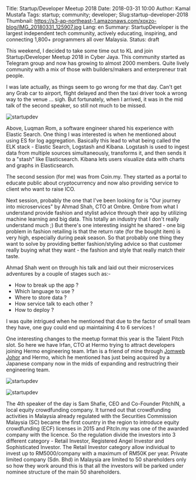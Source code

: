Title: Startup/Developer Meetup 2018
Date: 2018-03-31 10:00
Author: Kamal Mustafa
Tags: startup; community; developer;
Slug:startup-developer-2018
Thumbnail: https://s3-ap-northeast-1.amazonaws.com/xoxzo-blog/IMG_20180331_125907.jpg
Lang: en
Summary: StartupDeveloper is the largest independent tech community, actively educating, inspiring, and connecting 1,800+ programmers all over Malaysia.
Status: draft

This weekend, I decided to take some time out to KL and join Startup/Developer Meetup 2018 in Cyber Jaya. This community started as Telegram group and now has growing to almost 2000 members. Quite lively community with a mix of those with builders/makers and enterpreneur trait people.

I was late actually, as things seem to go wrong for me that day. Can't get any Grab car to airport, flight delayed and then the taxi driver took a wrong way to the venue ... sigh. But fortunately, when I arrived, it was in the mid talk of the second speaker, so still not much to be missed.

![startupdev](https://s3-ap-northeast-1.amazonaws.com/xoxzo-blog/luqman-es.jpg)

Above, Luqman Rom, a software engineer shared his experience with Elastic Search. One thing I was interested is when he mentioned about using ES for log aggregation. Basically this lead to what being called the ELK stack - Elastic Search, Logstash and Kibana. Logstash is used to ingest data from multiple sources simultaneously, transforms it, and then sends it to a "stash" like Elasticsearch. Kibana lets users visualize data with charts and graphs in Elasticsearch.

The second session (for me) was from Coin.my. They started as a portal to educate public about cryptocurrency and now also providing service to client who want to raise ICO.

Next session, probably the one that I've been looking for is "Our journey into microservices" by Ahmad Shah, CTO at Ombre. Ombre from what I understand provide fashion and stylist advice through their app by utilizing machine learning and big data. This totally an industry that I don't really understand much ;) But there's one interesting insight he shared - one big problem in fashion retailing is that the return rate (for the bought item) is very high, especially during peak season. So that probably one thing they want to solve by providing better fashion/styling advice so that customer really buying what they want - the fashion and style that really match their taste.

Ahmad Shah went on through his talk and laid out their microservices adventures by a couple of stages such as:-

* How to break up the app ?
* Which language to use ?
* Where to store data ?
* How service talk to each other ?
* How to deploy ?

I was quite intrigued when he mentioned that due to the factor of small team they have, one guy could end up maintaining 4 to 6 services !

One interesting changes to the meetup format this year is the Talent Pitch slot. So here we have Irfan, CTO at Hermo trying to attract developers joining Hermo engineering team. Irfan is a friend of mine through [Jomweb Johor](http://johor.jomweb.my/) and Hermo, which he mentioned has just being acquired by a Japanese company now in the mids of expanding and restructring their engineering team.

![startupdev](https://s3-ap-northeast-1.amazonaws.com/xoxzo-blog/irfan-hermo.jpg)

![startupdev](https://s3-ap-northeast-1.amazonaws.com/xoxzo-blog/lina-pitchin.jpg)

The 4th speaker of the day is Sam Shafie, CEO and Co-Founder PitchIN, a local equity crowdfunding company. It turned out that crowdfunding activities in Malaysia already regulated with the Securities Commission Malaysia (SC) became the first country in the region to introduce equity crowdfunding (ECF) licenses in 2015 and PitcIn.my was one of the awarded company with the licence. So the regulation divide the investors into 3 different category - Retail Investor, Registered Angel Investor and Sophisticated Investor. The Retail Investor category allow individual to invest up to RM5000/company with a maximum of RM50K per year. Private limited company (Sdn. Bhd) in Malaysia are limited to 50 shareholders only so how they work around this is that all the investors will be parked under nominee structure of the main 50 shareholders.

